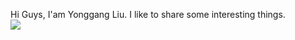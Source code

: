 Hi Guys, I'am Yonggang Liu. I like to share some interesting things.  
![](https://media.giphy.com/media/Q7ozWVYCR0nyW2rvPW/giphy.gif)
